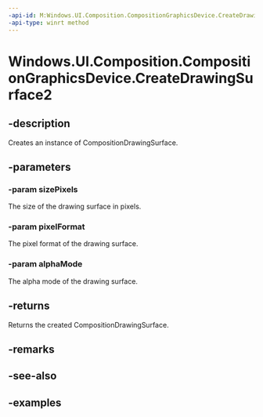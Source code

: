 ```yaml
---
-api-id: M:Windows.UI.Composition.CompositionGraphicsDevice.CreateDrawingSurface2(Windows.Graphics.SizeInt32,Windows.Graphics.DirectX.DirectXPixelFormat,Windows.Graphics.DirectX.DirectXAlphaMode)
-api-type: winrt method
---
```


<!-- Method syntax.
public CompositionDrawingSurface CompositionGraphicsDevice.CreateDrawingSurface2(SizeInt32 sizePixels, DirectXPixelFormat pixelFormat, DirectXAlphaMode alphaMode)
-->

# Windows.UI.Composition.CompositionGraphicsDevice.CreateDrawingSurface2

## -description
Creates an instance of CompositionDrawingSurface.



## -parameters

### -param sizePixels
The size of the drawing surface in pixels.

### -param pixelFormat
The pixel format of the drawing surface.

### -param alphaMode
The alpha mode of the drawing surface.

## -returns
Returns the created CompositionDrawingSurface.

## -remarks

## -see-also

## -examples

